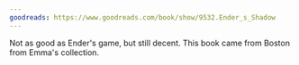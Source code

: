 ```yaml
---
goodreads: https://www.goodreads.com/book/show/9532.Ender_s_Shadow
---
```


Not as good as Ender's game, but still decent. This book came from Boston from Emma's collection.
